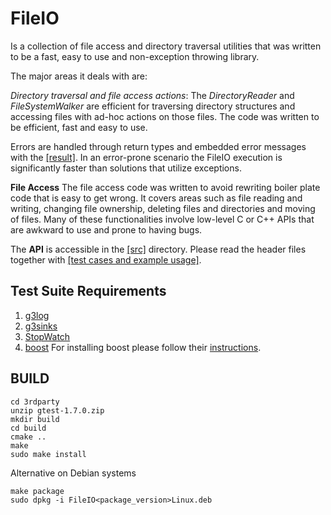 FileIO
======

Is a collection of file access and directory traversal utilities that was written to be a fast, easy to use and non-exception throwing library. 

The major areas it deals with are:

*_Directory traversal and file access actions_*: 
The _DirectoryReader_ and _FileSystemWalker_ are efficient for traversing directory structures and accessing files with ad-hoc actions on those files. The code was written to be efficient, fast and easy to use. 

Errors are handled through return types and embedded error messages with the [[result]](https://github.com/LogRhythm/FileIO/blob/master/src/Result.h).  In an error-prone scenario the FileIO execution is significantly faster than solutions that utilize exceptions. 


**File Access** 
The file access code was written to avoid rewriting boiler plate code that is easy to get wrong. It covers areas such as file reading and writing, changing file ownership, deleting files and directories and moving of files. Many of these functionalities involve low-level C or C++ APIs that are awkward to use and prone to having bugs. 

The **API** is accessible in the [[src]](https://github.com/LogRhythm/FileIO/tree/master/src) directory. Please read the header files together with [[test cases and example usage]](https://github.com/LogRhythm/FileIO/tree/master/test).

## Test Suite Requirements
1. [g3log](https://github.com/KjellKod/g3log)
2. [g3sinks](https://github.com/KjellKod/g3sinks)
3. [StopWatch](https://github.com/LogRhythm/StopWatch)
4. [boost](http://www.boost.org/doc/libs/1_63_0/index.html) 
For installing boost please follow their [instructions](http://www.boost.org/doc/libs/1_63_0/more/getting_started/unix-variants.html). 

## BUILD
```
cd 3rdparty
unzip gtest-1.7.0.zip
mkdir build
cd build
cmake ..
make
sudo make install
```

Alternative on Debian systems
```
make package
sudo dpkg -i FileIO<package_version>Linux.deb